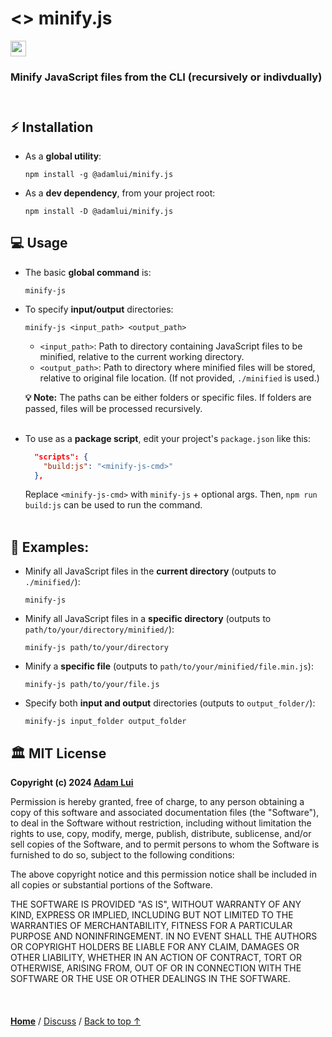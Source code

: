 # <> minify.js 

<a href="#%EF%B8%8F-mit-license"><img height=25 src="https://img.shields.io/badge/License-MIT-fcde7b.svg?logo=internetarchive&logoColor=white&labelColor=464646&style=for-the-badge"></a>

### Minify JavaScript files from the CLI (recursively or indivdually)

<img height=10px width="100%" src="https://raw.githubusercontent.com/andreasbm/readme/master/assets/lines/aqua.png">

## ⚡ Installation

- As a **global utility**:

   ```
   npm install -g @adamlui/minify.js
   ```

- As a **dev dependency**, from your project root:

   ```
   npm install -D @adamlui/minify.js
   ```

## 💻 Usage

- The basic **global command** is:

   ```
   minify-js
   ```

- To specify **input/output** directories:
   
   ```
   minify-js <input_path> <output_path>
   ```
   
   - `<input_path>`: Path to directory containing JavaScript files to be minified, relative to the current working directory. 
   - `<output_path>`: Path to directory where minified files will be stored, relative to original file location. (If not provided, `./minified` is used.)

   **💡 Note:** The paths can be either folders or specific files. If folders are passed, files will be processed recursively.<br><br>

- To use as a **package script**, edit your project's `package.json` like this:

   ```json
     "scripts": {
       "build:js": "<minify-js-cmd>"
     },
   ```

   Replace `<minify-js-cmd>` with `minify-js` + optional args. Then, `npm run build:js` can be used to run the command.
   <br><br>

## 📃 Examples:

- Minify all JavaScript files in the **current directory** (outputs to `./minified/`):

   ```
   minify-js
   ```

- Minify all JavaScript files in a **specific directory** (outputs to `path/to/your/directory/minified/`):

   ```
   minify-js path/to/your/directory
   ```

- Minify a **specific file** (outputs to `path/to/your/minified/file.min.js`):

   ```
   minify-js path/to/your/file.js
   ```

- Specify both **input and output** directories (outputs to `output_folder/`):

   ```
   minify-js input_folder output_folder
   ```

## 🏛️ MIT License

**Copyright (c) 2024 [Adam Lui](https://github.com/adamlui)**

Permission is hereby granted, free of charge, to any person obtaining a copy
of this software and associated documentation files (the "Software"), to deal
in the Software without restriction, including without limitation the rights
to use, copy, modify, merge, publish, distribute, sublicense, and/or sell
copies of the Software, and to permit persons to whom the Software is
furnished to do so, subject to the following conditions:

The above copyright notice and this permission notice shall be included in all
copies or substantial portions of the Software.

THE SOFTWARE IS PROVIDED "AS IS", WITHOUT WARRANTY OF ANY KIND, EXPRESS OR
IMPLIED, INCLUDING BUT NOT LIMITED TO THE WARRANTIES OF MERCHANTABILITY,
FITNESS FOR A PARTICULAR PURPOSE AND NONINFRINGEMENT. IN NO EVENT SHALL THE
AUTHORS OR COPYRIGHT HOLDERS BE LIABLE FOR ANY CLAIM, DAMAGES OR OTHER
LIABILITY, WHETHER IN AN ACTION OF CONTRACT, TORT OR OTHERWISE, ARISING FROM,
OUT OF OR IN CONNECTION WITH THE SOFTWARE OR THE USE OR OTHER DEALINGS IN THE
SOFTWARE.

<br>

<img height=6px width="100%" src="https://raw.githubusercontent.com/andreasbm/readme/master/assets/lines/aqua.png">

<a href="https://github.com/adamlui">**Home**</a> /
<a href="https://github.com/adamlui/js-utils/discussions">Discuss</a> /
<a href="#--scss-to-cssjs">Back to top ↑</a>
